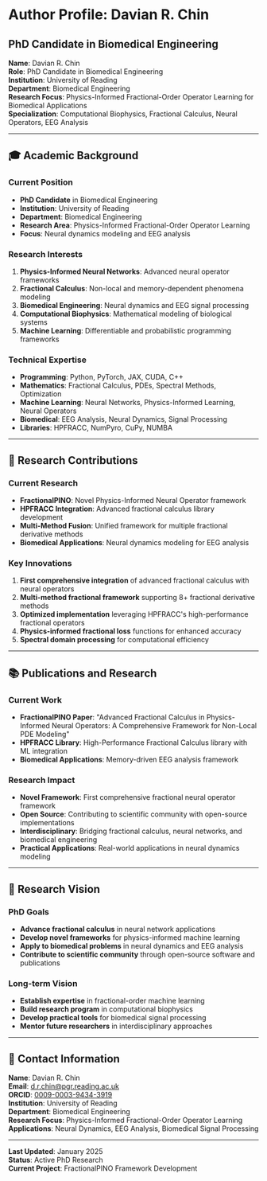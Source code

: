 # Author Profile: Davian R. Chin
## PhD Candidate in Biomedical Engineering

**Name**: Davian R. Chin  
**Role**: PhD Candidate in Biomedical Engineering  
**Institution**: University of Reading  
**Department**: Biomedical Engineering  
**Research Focus**: Physics-Informed Fractional-Order Operator Learning for Biomedical Applications  
**Specialization**: Computational Biophysics, Fractional Calculus, Neural Operators, EEG Analysis  

---

## 🎓 **Academic Background**

### **Current Position**
- **PhD Candidate** in Biomedical Engineering
- **Institution**: University of Reading
- **Department**: Biomedical Engineering
- **Research Area**: Physics-Informed Fractional-Order Operator Learning
- **Focus**: Neural dynamics modeling and EEG analysis

### **Research Interests**
1. **Physics-Informed Neural Networks**: Advanced neural operator frameworks
2. **Fractional Calculus**: Non-local and memory-dependent phenomena modeling
3. **Biomedical Engineering**: Neural dynamics and EEG signal processing
4. **Computational Biophysics**: Mathematical modeling of biological systems
5. **Machine Learning**: Differentiable and probabilistic programming frameworks

### **Technical Expertise**
- **Programming**: Python, PyTorch, JAX, CUDA, C++
- **Mathematics**: Fractional Calculus, PDEs, Spectral Methods, Optimization
- **Machine Learning**: Neural Networks, Physics-Informed Learning, Neural Operators
- **Biomedical**: EEG Analysis, Neural Dynamics, Signal Processing
- **Libraries**: HPFRACC, NumPyro, CuPy, NUMBA

---

## 🔬 **Research Contributions**

### **Current Research**
- **FractionalPINO**: Novel Physics-Informed Neural Operator framework
- **HPFRACC Integration**: Advanced fractional calculus library development
- **Multi-Method Fusion**: Unified framework for multiple fractional derivative methods
- **Biomedical Applications**: Neural dynamics modeling for EEG analysis

### **Key Innovations**
1. **First comprehensive integration** of advanced fractional calculus with neural operators
2. **Multi-method fractional framework** supporting 8+ fractional derivative methods
3. **Optimized implementation** leveraging HPFRACC's high-performance fractional operators
4. **Physics-informed fractional loss** functions for enhanced accuracy
5. **Spectral domain processing** for computational efficiency

---

## 📚 **Publications and Research**

### **Current Work**
- **FractionalPINO Paper**: "Advanced Fractional Calculus in Physics-Informed Neural Operators: A Comprehensive Framework for Non-Local PDE Modeling"
- **HPFRACC Library**: High-Performance Fractional Calculus library with ML integration
- **Biomedical Applications**: Memory-driven EEG analysis framework

### **Research Impact**
- **Novel Framework**: First comprehensive fractional neural operator framework
- **Open Source**: Contributing to scientific community with open-source implementations
- **Interdisciplinary**: Bridging fractional calculus, neural networks, and biomedical engineering
- **Practical Applications**: Real-world applications in neural dynamics modeling

---

## 🎯 **Research Vision**

### **PhD Goals**
- **Advance fractional calculus** in neural network applications
- **Develop novel frameworks** for physics-informed machine learning
- **Apply to biomedical problems** in neural dynamics and EEG analysis
- **Contribute to scientific community** through open-source software and publications

### **Long-term Vision**
- **Establish expertise** in fractional-order machine learning
- **Build research program** in computational biophysics
- **Develop practical tools** for biomedical signal processing
- **Mentor future researchers** in interdisciplinary approaches

---

## 📧 **Contact Information**

**Name**: Davian R. Chin  
**Email**: d.r.chin@pgr.reading.ac.uk  
**ORCID**: [0009-0003-9434-3919](https://orcid.org/0009-0003-9434-3919)  
**Institution**: University of Reading  
**Department**: Biomedical Engineering  
**Research Focus**: Physics-Informed Fractional-Order Operator Learning  
**Applications**: Neural Dynamics, EEG Analysis, Biomedical Signal Processing  

---

**Last Updated**: January 2025  
**Status**: Active PhD Research  
**Current Project**: FractionalPINO Framework Development
